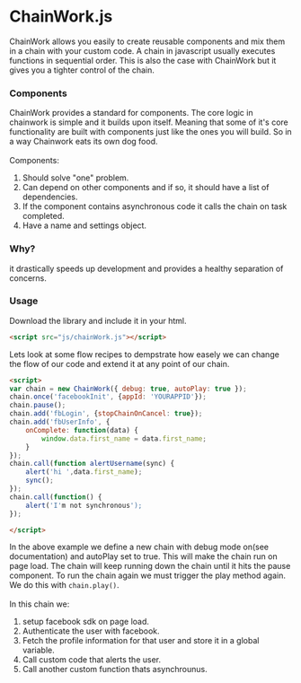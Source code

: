 ChainWork.js
========
ChainWork allows you easily to create reusable components and mix them in a chain with your custom code. A chain in javascript usually executes functions in sequential order. This is also the case with ChainWork but it gives you a tighter control of the chain.

### Components ###
ChainWork provides a standard for components. The core logic in chainwork is simple and it builds upon itself. Meaning that some of it's core functionality are built with components just like the ones you will build. So in a way Chainwork eats its own dog food.<br><br>
Components:
1.   Should solve "one" problem.
2.   Can depend on other components and if so, it should have a list of dependencies.
3.   If the component contains asynchronous code it calls the chain on task completed.
4.   Have a name and settings object.

### Why? ###
it drastically speeds up development and provides a healthy separation of concerns.

### Usage ###
Download the library and include it in your html.
```html
<script src="js/chainWork.js"></script>
```

Lets look at some flow recipes to dempstrate how easely we can change the flow of our code and extend it at any point of our chain.

```html
<script>
var chain = new ChainWork({ debug: true, autoPlay: true });
chain.once('facebookInit', {appId: 'YOURAPPID'});
chain.pause();
chain.add('fbLogin', {stopChainOnCancel: true});
chain.add('fbUserInfo', {
    onComplete: function(data) {
        window.data.first_name = data.first_name;
    }
});
chain.call(function alertUsername(sync) {
    alert('hi ',data.first_name);
    sync();
});
chain.call(function() {
    alert('I'm not synchronous');
});

</script>
```
In the above example we define a new chain with debug mode on(see documentation) and autoPlay set to true. This will make the chain run on page load. The chain will keep running down the chain until it hits the pause component. To run the chain again we must trigger the play method again. We do this with ```chain.play()```. <br><br>In this chain we:
1.  setup facebook sdk on page load.
2.  Authenticate the user with facebook.
3.  Fetch the profile information for that user and store it in a global variable.
4.  Call custom code that alerts the user.
5.  Call another custom function thats asynchrounus.
